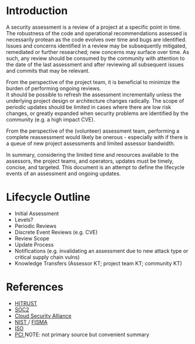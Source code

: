 # Introduction
A security assessment is a review of a project at a specific point in time. 
The robustness of the code and operational recommendations assessed is necessarily protean as the code evolves over time and bugs are identified. 
Issues and concerns identified in a review may be subsequently mitigated, remediated or further researched; new concerns may surface over time.
As such, any review should be consumed by the community with attention to the date of the last assessment and after reviewing all subsequent issues and commits that may be relevant.

From the perspective of the project team, it is beneficial to minimize the burden of performing ongoing reviews.  
It should be possible to refresh the assessment incrementally unless the underlying project design or architecture changes radically.
The scope of periodic updates should be limited in cases where there are low risk changes, or greatly expanded when security problems are identified by the community (e.g. a high impact CVE).

From the perspective of the (volunteer) assessment team, performing a complete reassessment would likely be onerous - especially with if there is a queue of new project assessments and limited assessor bandwidth.

In summary, considering the limited time and resources available to the assessors, the project teams, and operators, updates must be timely, concise, and targeted. 
This document is an attempt to define the lifecycle events of an assessment and ongoing updates.

# Lifecycle Outline

* Initial Assessment
* Levels?
* Periodic Reviews
* Discrete Event Reviews (e.g. CVE)
* Review Scope
* Update Process
* Notifications (e.g. invalidating an assessment due to new attack type or critical supply chain vulns)
* Knowledge Transfers (Assessor KT; project team KT; community KT)

# References

* [ HITRUST ](http://hitrustalliance.net/frequently-asked/1/en/topic/how-often-do-i-need-to-get-a-hitrust-csf-assessment-report-to-support-my-third-party-assurance-requirements)
* [ SOC2 ](https://www.aicpa.org/InterestAreas/FRC/AssuranceAdvisoryServices/DownloadableDocuments/SOC2_CSA_CCM_Report.pdf)
* [ Cloud Security Alliance ](https://cloudsecurityalliance.org/star/levels/)
* [ NIST ](https://nvd.nist.gov/800-53/Rev4/control/CA-2) / [ FISMA ](https://www.dhs.gov/cisa/federal-information-security-modernization-act)
* [ ISO ](https://en.wikipedia.org/wiki/ISO/IEC_27001#Certification)
* [ PCI ](https://storekit.com/payments/pci-dss/) NOTE: not primary source but convenient summary
